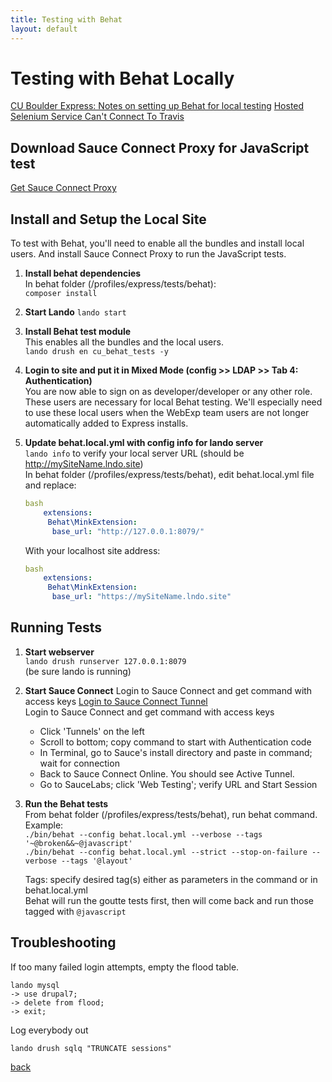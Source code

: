 ```yaml
---
title: Testing with Behat
layout: default
---
```


# Testing with Behat Locally

[CU Boulder Express: Notes on setting up Behat for local testing](https://github.com/CuBoulder/express/tree/dev/tests/behat)
[Hosted Selenium Service Can't Connect To Travis](https://github.com/CuBoulder/express/issues/3035)

## Download Sauce Connect Proxy for JavaScript test

[Get Sauce Connect Proxy](https://wiki.saucelabs.com/display/DOCS/Sauce+Connect+Proxy)<br />

## Install and Setup the Local Site

To test with Behat, you'll need to enable all the bundles and install local users. And install Sauce Connect Proxy to run the JavaScript tests.

1. **Install behat dependencies** <br />
   In behat folder (/profiles/express/tests/behat): <br />
   `composer install`

1. **Start Lando** `lando start`

1. **Install Behat test module** <br/>
   This enables all the bundles and the local users. <br/>
   `lando drush en cu_behat_tests -y`

1. **Login to site and put it in Mixed Mode (config >> LDAP >> Tab 4: Authentication)** <br/>
   You are now able to sign on as developer/developer or any other role. These users are necessary for local Behat testing. We'll especially need to use these local users when the WebExp team users are not longer automatically added to Express installs.

1. **Update behat.local.yml with config info for lando server** <br />
   `lando info` to verify your local server URL (should be http://mySiteName.lndo.site)<br />
   In behat folder (/profiles/express/tests/behat), edit behat.local.yml file and replace:

      ```yml
      bash
          extensions:
           Behat\MinkExtension:
            base_url: "http://127.0.0.1:8079/"
      ```

      With your localhost site address:

      ```yml
      bash
          extensions:
           Behat\MinkExtension:
            base_url: "https://mySiteName.lndo.site"
      ```
## Running Tests

1. **Start webserver** <br />
   `lando drush runserver 127.0.0.1:8079` <br />
   (be sure lando is running)

1. **Start Sauce Connect**
   Login to Sauce Connect and get command with access keys
   [Login to Sauce Connect Tunnel](https://app.saucelabs.com/login) <br />
   Login to Sauce Connect and get command with access keys<br />
   - Click 'Tunnels' on the left <br/>
   - Scroll to bottom; copy command to start with Authentication code
   - In Terminal, go to Sauce's install directory and paste in command; wait for connection
   - Back to Sauce Connect Online. You should see Active Tunnel.
   - Go to SauceLabs; click 'Web Testing'; verify URL and Start Session

1. **Run the Behat tests** <br />
   From behat folder (/profiles/express/tests/behat), run behat command.  <br />
   Example: <br />
   `./bin/behat --config behat.local.yml --verbose --tags '~@broken&&~@javascript'` <br />
   `./bin/behat --config behat.local.yml --strict --stop-on-failure --verbose --tags '@layout'`

   Tags: specify desired tag(s) either as parameters in the command or in behat.local.yml <br />
   Behat will run the goutte tests first, then will come back and run those tagged with `@javascript`

## Troubleshooting

If too many failed login attempts, empty the flood table.
```sh-session
lando mysql
-> use drupal7;
-> delete from flood;
-> exit;
```
Log everybody out
```sh-session
lando drush sqlq "TRUNCATE sessions"
```


[back](./)
